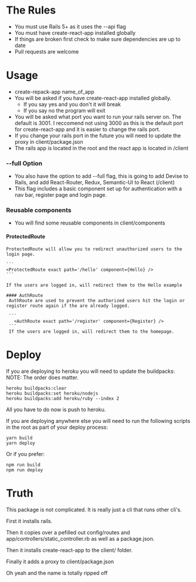 # The Rules


 * You must use Rails 5+ as it uses the --api flag
 * You must have create-react-app installed globally
 * If things are broken first check to make sure dependencies are up to date
 * Pull requests are welcome


# Usage

 * create-repack-app name_of_app
 * You will be asked if you have create-react-app installed globally.
   * If you say yes and you don't it will break
   * If you say no the program will  exit
 * You will be asked what port you want to run your rails server on.  The default is 3001.  I reccomend not using 3000 as this is the default port for create-react-app and it is easier to change the rails port.
 * If you change your rails port in the future you will need to update the proxy in client/package.json
 * The rails app is located in the root and the react app is located in /client

 ### --full Option
  * You also have the option to add --full flag, this is going to add Devise to Rails, and add React-Router, Redux, Semantic-UI to React (/client)
  * This flag includes a basic component set up for authentication with a nav bar, register page and login page.

  ### Reusable components
  * You will find some reusable components in client/components
   #### ProtectedRoute
    ProtectedRoute will allow you to redirect unauthorized users to the login page.

    ```
    <ProtectedRoute exact path='/hello' component={Hello} />
    ```

    If the users are logged in, will redirect them to the Hello example

    #### AuthRoute
     AuthRoute are used to prevent the authorized users hit the login or register route again if the are already logged.

     ```
       <AuthRoute exact path='/register' component={Register} />
     ```
     If the users are logged in, will redirect them to the homepage.




# Deploy
  If you are deploying to heroku you will need to update the buildpacks:
  NOTE: The order does matter.
  ```
  heroku buildpacks:clear
  heroku buildpacks:set heroku/nodejs
  heroku buildpacks:add heroku/ruby --index 2
  ```

  All you have to do now is push to heroku.


  If you are deploying anywhere else you will need to run the following scripts in the root as part of your deploy process:
  ```
  yarn build
  yarn deploy
  ```
  Or if you prefer:
   ```
  npm run build
  npm run deploy
  ```

  # Truth
  This package is not complicated.  It is really just a cli that runs other cli's.

  First it installs rails.

 Then it copies over a pefilled out config/routes and app/controllers/static_controller.rb as well as a package.json.

  Then it installs create-react-app to the client/ folder.

 Finally it adds a proxy to client/package.json

  Oh yeah and the name is totally ripped off
